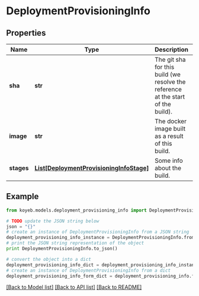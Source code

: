 # DeploymentProvisioningInfo


## Properties
Name | Type | Description | Notes
------------ | ------------- | ------------- | -------------
**sha** | **str** | The git sha for this build (we resolve the reference at the start of the build). | [optional] 
**image** | **str** | The docker image built as a result of this build. | [optional] 
**stages** | [**List[DeploymentProvisioningInfoStage]**](DeploymentProvisioningInfoStage.md) | Some info about the build. | [optional] 

## Example

```python
from koyeb.models.deployment_provisioning_info import DeploymentProvisioningInfo

# TODO update the JSON string below
json = "{}"
# create an instance of DeploymentProvisioningInfo from a JSON string
deployment_provisioning_info_instance = DeploymentProvisioningInfo.from_json(json)
# print the JSON string representation of the object
print DeploymentProvisioningInfo.to_json()

# convert the object into a dict
deployment_provisioning_info_dict = deployment_provisioning_info_instance.to_dict()
# create an instance of DeploymentProvisioningInfo from a dict
deployment_provisioning_info_form_dict = deployment_provisioning_info.from_dict(deployment_provisioning_info_dict)
```
[[Back to Model list]](../README.md#documentation-for-models) [[Back to API list]](../README.md#documentation-for-api-endpoints) [[Back to README]](../README.md)


